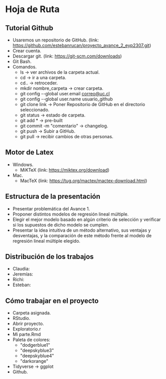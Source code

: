 # Hoja de Ruta

## Tutorial Github
- Usaremos un repositorio de GitHub. (link: <https://github.com/estebanrucan/proyecto_avance_2_eyp2307.git>)
- Crear cuenta.
- Descargar git. (link: <https://git-scm.com/downloads>)
- Git Bash.
- Comandos.
  * ls -> ver archivos de la carpeta actual.
  * cd -> ir a una carpeta.
  * cd.. -> retroceder.
  * mkdir nombre_carpeta -> crear carpeta.
  * git config --global user.email correo@uc.cl
  * git config --global user.name usuario_github
  * git clone link -> Poner Repositorio de GitHub en el directorio seleccionado.
  * git status -> estado de carpeta.
  * git add * -> pre-built
  * git commit -m "comentario" -> changelog.
  * git push -> Subir a GitHub.
  * git pull -> recibir cambios de otras personas.
  
## Motor de Latex
- Windows.
  * MiKTeX (link: <https://miktex.org/download>) 
- Mac.
  * MacTeX (link: <https://tug.org/mactex/mactex-download.html>)

## Estructura de la presentación
- Presentar problemática del Avance 1.
- Proponer distintos modelos de regresión lineal múltiple.
- Elegir el mejor modelo basado en algún criterio de selección y verificar si los supuestos
de dicho modelo se cumplen.
- Presentar la idea intuitiva de un método alternativo, sus ventajas y desventajas, y la comparación de este método frente al modelo de regresión lineal múltiple elegido.

## Distribución de los trabajos
- Claudia:
- Jeremías:
- Richi:
- Esteban:

## Cómo trabajar en el proyecto
- Carpeta asignada.
- RStudio.
- Abrir proyecto.
- Exploratorio.r
- Mi parte.Rmd
- Paleta de colores:
  * "dodgerblue1"
  * "deepskyblue3"
  * "deepskyblue4"
  * "darkorange"
- Tidyverse -> ggplot
- Github.



